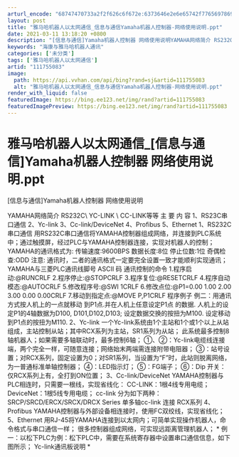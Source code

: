 ```yaml
---
arturl_encode: "68747470733a2f2f626c6f672e:6373646e2e6e65742f77656978696e5f33393539373633362f:61727469636c652f64657461696c732f313131373535303833"
layout: post
title: "雅马哈机器人以太网通信_信息与通信Yamaha机器人控制器-网络使用说明.ppt"
date: 2021-03-11 13:18:20 +0800
description: "[信息与通信]Yamaha机器人控制器 网络使用说明YAMAHA网络简介 RS232C\\ YC-LI"
keywords: "海康与雅马哈机器人通讯"
categories: ['未分类']
tags: ['雅马哈机器人以太网通信']
artid: "111755083"
image:
  path: https://api.vvhan.com/api/bing?rand=sj&artid=111755083
  alt: "雅马哈机器人以太网通信_信息与通信Yamaha机器人控制器-网络使用说明.ppt"
render_with_liquid: false
featuredImage: https://bing.ee123.net/img/rand?artid=111755083
featuredImagePreview: https://bing.ee123.net/img/rand?artid=111755083
---
```


# 雅马哈机器人以太网通信\_[信息与通信]Yamaha机器人控制器 网络使用说明.ppt

[信息与通信]Yamaha机器人控制器 网络使用说明

YAMAHA网络简介 RS232C\ YC-LINK \ CC-LINK等等 主 要 内 容 1、RS23C串口通信 2、Yc-link 3、Cc-link/DeviceNet 4、Profibus 5、Ethernet 1、RS232C串口通信 用RS232C串口通信将YAMAHA控制器组成网络，并连接到PLC系统中；通过触摸屏，经过PLC与YAMAHA控制器连接，实现对机器人的控制； YAMAHA的通讯格式为: 传输速度:9600BPS 数据长度:8位 停止位数:1位 奇偶检查:ODD 注意: 通讯时，二者的通讯格式一定要完全设置一致才能顺利实现通讯； YAMAHA与三菱PLC通讯线脚号 ASCII 码 通讯控制的命令 1.程序启动:@RUNCRLF 2.程序停止:@STOPCRLF 3.程序复位:@RESETCRLF 4.程序自动模态:@AUTOCRLF 5.修改程序号:@SWI 1CRLF 6.修改点位:@P1=0.00 1.00 2.00 3.00 0.00 0.00CRLF 7.移动到指定点:@MOVE P,P1CRLF 程序例子 例二：用通讯方式按人机上的一点就移动 到P1点.并在人机上任意设定P1点 的数据. 人机上的设定P1的4轴数据为D100, D101,D102,D103; 设定数据交换的按扭为M100. 设定移动到P1点的按扭为M110. 2、Yc-link 一个Yc-link系统由1个主站和1个或1个以上从站组成，主站控制从站；其中RCX系列为主站，SR1系列为从站； 此系统最多控制8轴机器人；如果需要多轴联动时，最多控制6轴； ①、②：Yc-link电缆线连接端，两个完全一样，可随意连接；网络始末两端需连接附带电阻器； ③：站号设置；对RCX系列，固定设置为0；对SR1系列，当设置为“F”时，此站则脱离网络，为一普通标准单轴控制器； ④：LED指示灯； ⑤：FG端子； ⑥：Dip 开关：仅RCX系列上有，全打到ON位置； 3、Cc-link/DeviceNet YAMAHA控制器与PLC相连时，只需要一根线，实现省线化： CC-LINK：1根4线专用电缆； DeviceNet：1根5线专用电缆； cc-link 分为如下两种： SRCP/SRCD/ERCX/SRCX/DRCX Series 单多轴cc-link 连接 RCX系列 4、Profibus YAMAHA控制器与外部设备相连接时，使用FC双绞线，实现省线化； 5、Ethernet 用RJ-45将YAMAHA连接到以太网内；可简单实现操作机器人，命令格式与串口通信一样； 很多控制器组成网络，可实现远距离管理机器人； \* 例一：以松下PLC为例：松下PLC中，需要在系统寄存器中设置串口通信信息，如下图所示； Yc-link通讯板说明 \*